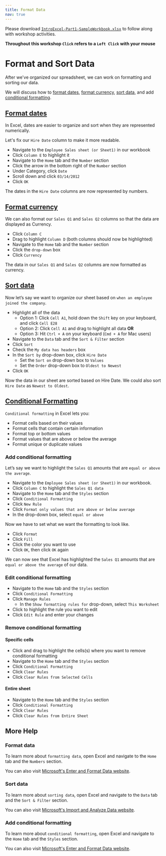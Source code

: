 ```yaml
---
title: Format Data
nav: true
---
```

Please download <a href="media/IntroExcel-Part1-SampleWorkbook.xlsx" target="_blank">`IntroExcel-Part1-SampleWorkbook.xlsx`</a> to follow along with workshop activities.

**Throughout this workshop `Click` refers to a `Left Click` with your mouse**

# Format and Sort Data

After we've organized our spreadsheet, we can work on formatting and sorting our data. 

We will discuss how to [format dates](#format-dates), [format currency](#format-currency), [sort data](#sort-data), and add [conditional formatting](#conditional-formatting).

## [Format dates](#format-dates)
In Excel, dates are easier to organize and sort when they are represented numerically.

Let's fix our `Hire Date` column to make it more readable.

* Navigate to the `Employee Sales sheet (or Sheet1)` in our workbook
* Click `Column E` to highlight it
* Navigate to the `Home` tab and the `Number` section
* Click the arrow in the bottom right of the `Number` section
* Under Category, click `Date`
* Scroll down and click `03/14/2012`
* Click `OK`

The dates in the `Hire Date` columns are now represented by numbers.

## [Format currency](#format-currency)
We can also format our `Sales Q1` and `Sales Q2` columns so that the data are displayed as Currency.
* Click `Column C`
* Drag to highlight `Column D` (both columns should now be highlighted)
* Navigate to the `Home` tab and the `Number` section
* Click the `drop-down` box
* Click `Currency`

The data in our `Sales Q1` and `Sales Q2` columns are now formatted as currency.

## [Sort data](#sort-data)
Now let’s say we want to organize our sheet based on `when an employee joined the company`.
* Highlight all of the data
  * Option 1: Click `Cell A1`, hold down the `Shift` key on your keyboard, and click `Cell E28`
  * Option 2: Click `Cell A1` and drag to highlight all data **OR**
  * Option 3: Hit `Ctrl + A` on your keyboard (`Cmd + A` for Mac users)
* Navigate to the `Data` tab and the `Sort & Filter` section
* Click `Sort`
* Check the `My data has headers` box
* In the `Sort by` drop-down box, click `Hire Date`
  * Set the `Sort on` drop-down box to `Values`
  * Set the `Order` drop-down box to `Oldest to Newest`
* Click `OK`

Now the data in our sheet are sorted based on Hire Date. We could also sort `Hire Date` as `Newest to Oldest`.

## [Conditional Formatting](#conditional-formatting)

`Conditional formatting` in Excel lets you:
* Format cells based on their values
* Format cells that contain certain information
* Format top or bottom values
* Format values that are above or below the average
* Format unique or duplicate values

### Add conditional formatting

Let’s say we want to highlight the `Sales Q1` amounts that are `equal or above the average`.
* Navigate to the `Employee Sales sheet (or Sheet1)` in our workbook.
* Click `Column C` to highlight the `Sales Q1 data`
* Navigate to the `Home` tab and the `Styles` section
* Click `Conditional Formatting`
* Click `New Rule`
* Click `Format only values that are above or below average`
* In the drop-down box, select `equal or above`

Now we have to set what we want the formatting to look like.
* Click `Format`
* Click `Fill`
* Click the color you want to use
* Click `OK`, then click `OK` again

We can now see that Excel has highlighted the `Sales Q1` amounts that are `equal or above the average` of our data.

### Edit conditional formatting
* Navigate to the `Home` tab and the `Styles` section
* Click `Conditional Formatting`
* Click `Manage Rules`
  * In the `Show formatting rules for` drop-down, select `This Worksheet`
* Click to highlight the rule you want to edit
* Click `Edit Rule` and enter your changes

### Remove conditional formatting

#### Specific cells
* Click and drag to highlight the cells(s) where you want to remove conditional formatting
* Navigate to the `Home` tab and the `Styles` section
* Click `Conditional Formatting`
* Click `Clear Rules` 
* Click `Clear Rules from Selected Cells`

#### Entire sheet
* Navigate to the `Home` tab and the `Styles` section
* Click `Conditional Formatting`
* Click `Clear Rules` 
* Click `Clear Rules from Entire Sheet`

## More Help

### Format data
To learn more about `formatting data`, open Excel and navigate to the `Home` tab and the `Numbers` section. 

You can also visit <a href="https://support.office.com/en-us/article/enter-and-format-data-fef13169-0a84-4b92-a5ab-d856b0d7c1f7?ui=en-US&rs=en-US&ad=US#ID0EAABAAA=Format_data" target="_blank">Microsoft's Enter and Format Data website</a>.

### Sort data
To learn more about `sorting data`, open Excel and navigate to the `Data` tab and the `Sort & Filter` section.

You can also visit <a href="https://support.office.com/en-us/article/import-and-analyze-data-ccd3c4a6-272f-4c97-afbb-d3f27407fcde?ui=en-US&rs=en-US&ad=US#ID0EAABAAA=Sort_and_filter" target="_blank">Microsoft's Import and Analyze Data website</a>.

### Add conditional formatting
To learn more about `conditional formatting`, open Excel and navigate to the `Home` tab and the `Styles` section. 

You can also visit <a href="https://support.office.com/en-us/article/Enter-and-format-data-fef13169-0a84-4b92-a5ab-d856b0d7c1f7#ID0EAABAAA=Conditional_formatting" target="_blank">Microsoft's Enter and Format Data website</a>.
